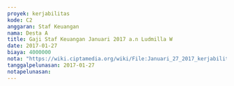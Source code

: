 ```yaml
---
proyek: kerjabilitas
kode: C2
anggaran: Staf Keuangan
nama: Desta A
title: Gaji Staf Keuangan Januari 2017 a.n Ludmilla W
date: 2017-01-27
biaya: 4000000
nota: "https://wiki.ciptamedia.org/wiki/File:Januari_27_2017_kerjabilitas_C2_gaji_staf_keuangan_ludmilla476.jpg"
tanggalpelunasan: 2017-01-27
notapelunasan:
---
```

